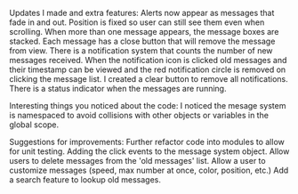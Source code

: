 Updates I made and extra features:
Alerts now appear as messages that fade in and out.  Position is fixed so user can still see them even when scrolling.
When more than one message appears, the message boxes are stacked.
Each message has a close button that will remove the message from view.
There is a notification system that counts the number of new messages received.  When the notification icon is clicked old messages and their timestamp can be viewed and the red notification circle is removed on clicking the message list.
I created a clear button to remove all notifications.
There is a status indicator when the messages are running.

Interesting things you noticed about the code:
I noticed the mesage system is namespaced to avoid collisions with other objects or variables in the global scope. 

Suggestions for improvements:
Further refactor code into modules to allow for unit testing.
Adding the click events to the message system object.
Allow users to delete messages from the 'old messages' list.
Allow a user to customize messages (speed, max number at once, color, position, etc.)
Add a search feature to lookup old messages.

